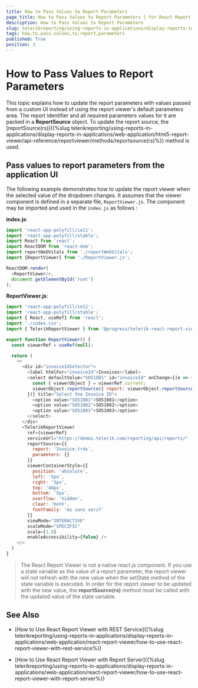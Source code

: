 ```yaml
---
title: How to Pass Values to Report Parameters
page_title: How to Pass Values to Report Parameters | for React Report Viewer Documentation
description: How to Pass Values to Report Parameters
slug: telerikreporting/using-reports-in-applications/display-reports-in-applications/web-application/react-report-viewer/customizing/how-to-pass-values-to-report-parameters
tags: how,to,pass,values,to,report,parameters
published: True
position: 3
---
```


# How to Pass Values to Report Parameters

This topic explains how to update the report parameters with values passed from a custom UI instead of using the report viewer's default parameters area. 
The report identifier and all required parameters values for it are packed in a **ReportSource** object. 
To update the report source, the [reportSource(rs)]({%slug telerikreporting/using-reports-in-applications/display-reports-in-applications/web-application/html5-report-viewer/api-reference/reportviewer/methods/reportsource(rs)%}) method is used. 

## Pass values to report parameters from the application UI

The following example demonstrates how to update the report viewer when the selected value of the dropdown changes. It assumes that the viewer component is defined in a separate file, `ReportViewer.js`. The component may be imported and used in the `index.js` as follows :

__index.js__:

````js
import 'react-app-polyfill/ie11';
import 'react-app-polyfill/stable';
import React from 'react';
import ReactDOM from 'react-dom';
import reportWebVitals from './reportWebVitals';
import {ReportViewer} from './ReportViewer.js';

ReactDOM.render(
  <ReportViewer/>,
  document.getElementById('root')
);
````

__ReportViewer.js__:

````js
import 'react-app-polyfill/ie11';
import 'react-app-polyfill/stable';
import { React, useRef} from 'react';
import './index.css';
import { TelerikReportViewer } from '@progress/telerik-react-report-viewer'

export function ReportViewer() {
  const viewerRef = useRef(null);

  return (
    <>
      <div id="invoiceIdSelector">
        <label htmlFor="invoiceId">Invoices</label>
        <select defaultValue="SO51081" id="invoiceId" onChange={(e => {
          const { viewerObject } = viewerRef.current;
          viewerObject.reportSource({ report: viewerObject.reportSource().report, parameters: { OrderNumber: e.target.value } })
        })} title="Select the Invoice ID">
          <option value="SO51081">SO51081</option>
          <option value="SO51082">SO51082</option>
          <option value="SO51083">SO51083</option>
        </select>
      </div>
      <TelerikReportViewer
        ref={viewerRef}
        serviceUrl="https://demos.telerik.com/reporting/api/reports/"
        reportSource={{
          report: 'Invoice.trdx',
          parameters: {}
        }}
        viewerContainerStyle={{
          position: 'absolute',
          left: '5px',
          right: '5px',
          top: '40px',
          bottom: '5px',
          overflow: 'hidden',
          clear: 'both',
          fontFamily: 'ms sans serif'
        }}
        viewMode="INTERACTIVE"
        scaleMode="SPECIFIC"
        scale={1.0}
        enableAccessibility={false} />
    </>
  )
}
````

> The React Report Viewer is not a native react.js component. If you use a state variable as the value of a report parameter, the report viewer will not refresh with the new value when the setState method of the state variable is executed.
In order for the report viewer to be updated with the new value, the **reportSource(rs)** method must be called with the updated value of the state variable.

## See Also

* [How to Use React Report Viewer with REST Service]({%slug telerikreporting/using-reports-in-applications/display-reports-in-applications/web-application/react-report-viewer/how-to-use-react-report-viewer-with-rest-service%})

* [How to Use React Report Viewer with Report Server]({%slug telerikreporting/using-reports-in-applications/display-reports-in-applications/web-application/react-report-viewer/how-to-use-react-report-viewer-with-report-server%})
